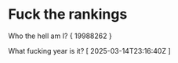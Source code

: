 # Fuck the rankings

Who the hell am I?
{ 19988262 }

What fucking year is it?
[ 2025-03-14T23:16:40Z ]
